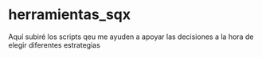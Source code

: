 # herramientas_sqx
Aquí subiré los scripts qeu me ayuden a apoyar las decisiones a la hora de elegir diferentes estrategias
